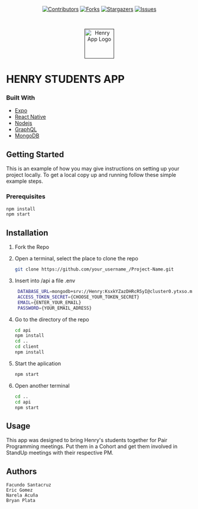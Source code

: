 <div align="center">

[![Contributors][contributors-shield]][contributors-url]
[![Forks][forks-shield]][forks-url]
[![Stargazers][stars-shield]][stars-url]
[![Issues][issues-shield]][issues-url]

</div>
<br />
<p align="center">
  <a href="">
    <img src="" alt="Henry App Logo" width="80" height="80">
  </a>

# HENRY STUDENTS APP

### Built With

* [Expo]()
* [React Native]()
* [Nodejs]()
* [GraphQL]()
* [MongoDB]()

## Getting Started

This is an example of how you may give instructions on setting up your project locally.
To get a local copy up and running follow these simple example steps.

### Prerequisites

  ```sh
  npm install
  npm start
  ```

## Installation

1. Fork the Repo

2. Open a terminal, select the place to clone the repo
     ```sh
     git clone https://github.com/your_username_/Project-Name.git
     ```

4. Insert into /api a file .env
    ```sh
     DATABASE_URL=mongodb+srv://Henry:KsxkYZazDHRcR5yI@cluster0.ytxso.mongodb.net/HenryApp?retryWrites=true&w=majority
     ACCESS_TOKEN_SECRET={CHOOSE_YOUR_TOKEN_SECRET}
     EMAIL={ENTER_YOUR_EMAIL}
     PASSWORD={YOUR_EMAIL_ADRESS}
   ```
 
5. Go to the directory of the repo
     ```sh
     cd api
     npm install
     cd ..
     cd client
     npm install
   ```
   
6. Start the aplication
     ```sh
     npm start
     ```
7. Open another terminal
     ```sh
     cd ..
     cd api
     npm start
     ```

## Usage

This app was designed to bring Henry's students together for Pair Programming meetings. Put them in a Cohort and get them involved
in StandUp meetings with their respective PM.

## Authors

    Facundo Santacruz
    Eric Gomez
    Narela Acuña
    Bryan Plata


[contributors-shield]: https://img.shields.io/github/contributors/EricGomez29/HenryApp.svg?style=for-the-badge
[contributors-url]: https://github.com/EricGomez29/HenryApp/graphs/contributors
[forks-shield]: https://img.shields.io/github/forks/EricGomez29/HenryApp.svg?style=for-the-badge
[forks-url]: https://github.com/EricGomez29/HenryApp/network/members
[stars-shield]: https://img.shields.io/github/stars/EricGomez29/HenryApp.svg?style=for-the-badge
[stars-url]: https://github.com/EricGomez29/HenryApp/stargazers
[issues-shield]: https://img.shields.io/github/issues/EricGomez29/HenryApp.svg?style=for-the-badge
[issues-url]: https://github.com/EricGomez29/HenryApp/issues
